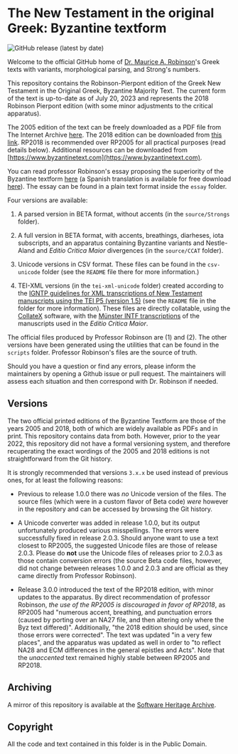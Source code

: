 # The New Testament in the original Greek: Byzantine textform

![GitHub release (latest by date)](https://img.shields.io/github/v/release/ByzTxt/byzantine-majority-text?style=for-the-badge)

Welcome to the official GitHub home of [Dr. Maurice A. Robinson](https://en.wikipedia.org/wiki/Maurice_A._Robinson)'s Greek
texts with variants, morphological parsing, and Strong's numbers.

This repository contains the Robinson-Pierpont edition of the Greek New Testament in the Original Greek, Byzantine Majority Text. The current form of the text is up-to-date as of July 20, 2023 and represents the 2018 Robinson Pierpont edition (with some minor adjustments to the critical apparatus). 

The 2005 edition of the text can be freely downloaded as a PDF file from The Internet Archive [here](https://archive.org/details/newtestamentrobinsonpierpontbyzantine/). The 2018 edition can be downloaded from [this link](https://archive.org/details/robinson-pierpont-2018-gnt-edition). RP2018 is recommended over RP2005 for all practical purposes (read details below). Additional resources can be downloaded from [https://www.byzantinetext.com](https://www.byzantinetext.com).

You can read professor Robinson's essay proposing the superiority of the Byzantine textform [here](https://byzantinetext.com/wp-content/uploads/2016/11/editions-rp-11-appendix.pdf) (a Spanish translation is available for free download [here](https://archive.org/details/libro-robinson-traducido/LIBRO%20ROBINSON%20TRADUCIDO/)). The essay can be found in a plain text format inside the `essay` folder.

Four versions are available:

1. A parsed version in BETA format, without accents (in the `source/Strongs` folder).

2. A full version in BETA format, with accents, breathings, diarheses, iota subscripts, and an apparatus containing Byzantine variants and Nestle-Aland and *Editio Critica Maior* divergences (in the `source/CCAT` folder).

3. Unicode versions in CSV format. These files can be found in the `csv-unicode` folder (see the `README` file there for more information.)

4. TEI-XML versions (in the `tei-xml-unicode` folder) created according to the [IGNTP guidelines for XML transcriptions of New Testament manuscripts using the TEI P5 (version 1.5)](http://epapers.bham.ac.uk/1892/5/IGNTP_XML_guidelines_1-5.pdf) (see the `README` file in the folder for more information). These files are directly collatable, using the [CollateX](https://collatex.net/) software, with the [Münster INTF transcriptions](https://ntvmr.uni-muenster.de/home) of the manuscripts used in the *Editio Critica Maior*.

The official files produced by Professor Robinson are (1) and (2). The other versions have been generated using the utilities that can be found in the `scripts` folder. Professor Robinson's files are the source of truth.

Should you have a question or find any errors, please inform the maintainers by opening a Github issue or pull request. The maintainers will assess each situation and then correspond with Dr. Robinson if needed.

## Versions

The two official printed editions of the Byzantine Textform are those of the years 2005 and 2018, both of which are widely available as PDFs and in print. This repository contains data from both. However, prior to the year 2022, this repository did not have a formal versioning system, and therefore recuperating the exact wordings of the 2005 and 2018 editions is not straightforward from the Git history.

It is strongly recommended that versions `3.x.x` be used instead of previous ones, for at least the following reasons:

* Previous to release 1.0.0 there was *no* Unicode version of the files. The source files (which were in a custom flavor of Beta code) *were* however in the repository and can be accessed by browsing the Git history.

* A Unicode converter was added in release 1.0.0, but its output unfortunately produced various misspellings. The errors were successfully fixed in release 2.0.3. Should anyone want to use a text closest to RP2005, the suggested Unicode files are those of release 2.0.3. Please do **not** use the Unicode files of releases prior to 2.0.3 as those contain conversion errors (the source Beta code files, however, did not change between releases 1.0.0 and 2.0.3 and are official as they came directly from Professor Robinson).

* Release 3.0.0 introduced the text of the RP2018 edition, with minor updates to the apparatus. By direct recommendation of professor Robinson, *the use of the RP2005 is discouraged in favor of RP2018*, as RP2005 had "numerous accent, breathing, and punctuation errors (caused by porting over an NA27 file, and then altering only where the Byz text differed)". Additionally, "the 2018 edition should be used, since those errors were corrected". The text was updated "in a very few places", and the apparatus was updated as well in order to "to reflect NA28 and ECM differences in the general epistles and Acts". Note that the *unaccented* text remained highly stable between RP2005 and RP2018.

## Archiving

A mirror of this repository is available at the [Software Heritage Archive](https://archive.softwareheritage.org/browse/origin/directory/?origin_url=https://github.com/byztxt/byzantine-majority-text).

## Copyright

All the code and text contained in this folder is in the Public Domain.
